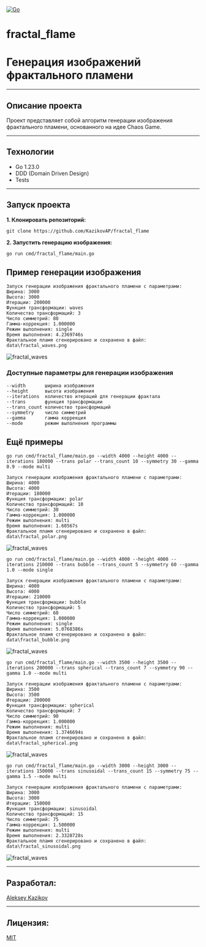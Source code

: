 [![Go](https://img.shields.io/badge/-Go-464646?style=flat-square&logo=Go)](https://go.dev/)

# fractal_flame
# Генерация изображений фрактального пламени

---
## Описание проекта
Проект представляет собой алгоритм генерации изображения фрактального пламени, основанного на идее Chaos Game.

---
## Технологии
* Go 1.23.0
* DDD (Domain Driven Design)
* Tests

---
## Запуск проекта

**1. Клонировать репозиторий:**
```
git clone https://github.com/KazikovAP/fractal_flame
```

**2. Запустить генерацию изображения:**
```
go run cmd/fractal_flame/main.go
```

## Пример генерации изображения
```
Запуск генерации изображения фрактального пламени с параметрами:
Ширина: 3000
Высота: 3000
Итерации: 200000
Функция трансформации: waves
Количество трансформаций: 3
Число симметрий: 80
Гамма-коррекция: 1.000000
Режим выполнения: single
Время выполнения: 4.2369746s
Фрактальное пламя сгенерировано и сохранено в файл: data\fractal_waves.png
```
![fractal_waves](data/fractal_waves.png)

### Доступные параметры для генерации изображения
```
--width       ширина изображения
--height      высота изображения
--iterations  количество итераций для генерации фрактала
--trans       функция трансформации
--trans_count количество трансформаций
--symmetry    число симметрий
--gamma       гамма коррекция
--mode        режим выполнения программы 
```

## Ещё примеры
```
go run cmd/fractal_flame/main.go --width 4000 --height 4000 --iterations 180000 --trans polar --trans_count 10 --symmetry 30 --gamma 0.9 --mode multi
```
```
Запуск генерации изображения фрактального пламени с параметрами:
Ширина: 4000
Высота: 4000
Итерации: 180000
Функция трансформации: polar
Количество трансформаций: 10
Число симметрий: 30
Гамма-коррекция: 1.000000
Режим выполнения: multi
Время выполнения: 1.60567s
Фрактальное пламя сгенерировано и сохранено в файл: data\fractal_polar.png
```
![fractal_waves](data/fractal_polar.png)

```
go run cmd/fractal_flame/main.go --width 4000 --height 4000 --iterations 210000 --trans bubble --trans_count 5 --symmetry 60 --gamma 1.0 --mode single
```
```
Запуск генерации изображения фрактального пламени с параметрами:
Ширина: 4000
Высота: 4000
Итерации: 210000
Функция трансформации: bubble
Количество трансформаций: 5
Число симметрий: 60
Гамма-коррекция: 1.000000
Режим выполнения: single
Время выполнения: 5.0768386s
Фрактальное пламя сгенерировано и сохранено в файл: data\fractal_bubble.png
```
![fractal_waves](data/fractal_bubble.png)

```
go run cmd/fractal_flame/main.go --width 3500 --height 3500 --iterations 200000 --trans spherical --trans_count 7 --symmetry 90 --gamma 1.0 --mode multi
```
```
Запуск генерации изображения фрактального пламени с параметрами:
Ширина: 3500
Высота: 3500
Итерации: 200000
Функция трансформации: spherical
Количество трансформаций: 7
Число симметрий: 90
Гамма-коррекция: 1.000000
Режим выполнения: multi
Время выполнения: 1.3746694s
Фрактальное пламя сгенерировано и сохранено в файл: data\fractal_spherical.png
```
![fractal_waves](data/fractal_spherical.png)

```
go run cmd/fractal_flame/main.go --width 3000 --height 3000 --iterations 150000 --trans sinusoidal --trans_count 15 --symmetry 75 --gamma 1.5 --mode multi
```
```
Запуск генерации изображения фрактального пламени с параметрами:
Ширина: 3000
Высота: 3000
Итерации: 150000
Функция трансформации: sinusoidal
Количество трансформаций: 15
Число симметрий: 75
Гамма-коррекция: 1.500000
Режим выполнения: multi
Время выполнения: 2.3328728s
Фрактальное пламя сгенерировано и сохранено в файл: data\fractal_sinusoidal.png
```
![fractal_waves](data/fractal_sinusoidal.png)

---
## Разработал:
[Aleksey Kazikov](https://github.com/KazikovAP)

---
## Лицензия:
[MIT](https://opensource.org/licenses/MIT)
